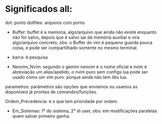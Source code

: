 # Significados all:

dot: ponto
dotfiles: arquivos com ponto


- Buffer: buffet é a memoria, algo/arquivo que ainda não existe enquanto não for salvo, depois que é salvo sai da memória auxiliar e vira algo/arquivo concreto, obs: o Buffer do vim é pequeno guarda pouca coisa, e pode ser compartilhado somente no mesmo terminal.

- barra: é pesquisa

- Neovim_Nvim: segundo o gemini neovim é o nome oficial e nvim é abreviação um alias/apelido, o nvim puro sem configs lua pode ser usado como um vim puro. porque ainda não tem libs lua.

parametros: parâmetros são opções que enviamos ou usamos as disponíveis já prontas de comandos/funções.

Ordem_Precedencia: é o que tem prioridade por ordem.
  - Em_Sistemas: 1° do sistema, 2° di user,  obs: em modificações paralelas quem salvar primeiro ganha.